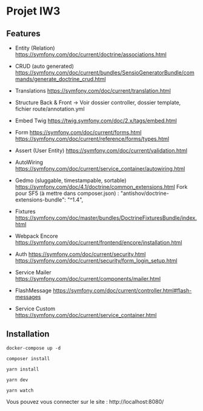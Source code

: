 # Projet IW3

## Features 
- Entity (Relation)
https://symfony.com/doc/current/doctrine/associations.html

- CRUD (auto generated)
https://symfony.com/doc/current/bundles/SensioGeneratorBundle/commands/generate_doctrine_crud.html

- Translations
https://symfony.com/doc/current/translation.html

- Structure Back & Front -> Voir dossier controller, dossier template, fichier route/annotation.yml

- Embed Twig
https://twig.symfony.com/doc/2.x/tags/embed.html

- Form
https://symfony.com/doc/current/forms.html
https://symfony.com/doc/current/reference/forms/types.html

- Assert (User Entity)
https://symfony.com/doc/current/validation.html

- AutoWiring
https://symfony.com/doc/current/service_container/autowiring.html

- Gedmo (sluggable, timestampable, sortable)
https://symfony.com/doc/4.1/doctrine/common_extensions.html
Fork pour SF5 (à mettre dans composer.json) : "antishov/doctrine-extensions-bundle": "^1.4",

- Fixtures
https://symfony.com/doc/master/bundles/DoctrineFixturesBundle/index.html

- Webpack Encore
https://symfony.com/doc/current/frontend/encore/installation.html
 
- Auth
https://symfony.com/doc/current/security.html
https://symfony.com/doc/current/security/form_login_setup.html

- Service Mailer
https://symfony.com/doc/current/components/mailer.html

- FlashMessage
https://symfony.com/doc/current/controller.html#flash-messages

- Service Custom
https://symfony.com/doc/current/service_container.html

## Installation
``docker-compose up -d``

``composer install``

``yarn install``

``yarn dev``

``yarn watch`` 

Vous pouvez vous connecter sur le site : http://localhost:8080/
